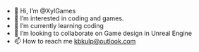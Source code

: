 - 👋 Hi, I’m @XylGames
- 👀 I’m interested in coding and games.
- 🌱 I’m currently learning coding
- 💞️ I’m looking to collaborate on Game design in Unreal Engine
- 📫 How to reach me kbkulp@outlook.com

<!---
XylGames/XylGames is a ✨ special ✨ repository because its `README.md` (this file) appears on your GitHub profile.
You can click the Preview link to take a look at your changes.
--->

